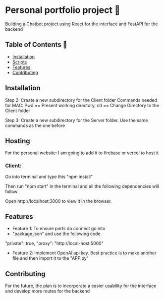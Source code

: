  # Personal portfolio project 🚀

Building a Chatbot project using React for the interface and FastAPI for the backend

## Table of Contents 🤖
- [Installation](#installation)
- [Scripts](#Scripts)
- [Features](#features)
- [Contributing](#contributing)


## Installation

Step 2: Create a new subdirectory for the Client folder
Commands needed for MAC: Pwd == Present working directory,
                        cd == Change Directory to the Client folder

Step 3: Create a new subdirectory for the Server folder. Use the same commands as the one before

## Hosting
For the personal website: I am going to add it to firebase or vercel to host it

### Client:
Go into terminal and type this "npm install"

Then run "npm start" in the terminal and all the following dependencies will follow

Open http://localhost:3000 to view it in the browser.


## Features 
-  Feature 1: To ensure ports do connect go into
-  "package.json" and use the following code

 "private": true,
"proxy": "http://local-host:5000"

- Feature 2: Implement OpenAI api key. Best practice is to make another file and then import it to the "APP.py"

## Contributing

For the future, the plan is to incorporate a easier usability for the interface and develop more routes for the backend 





